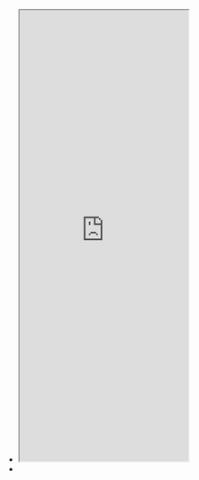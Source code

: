 - <iframe src="https://docs.google.com/spreadsheets/d/1FG6AbhjUKTxWbPsw-h6mavLINqxmHlb7hlRCzzLOhfQ/edit?usp=sharing" height="800px"></iframe>
-